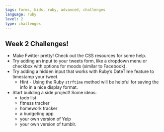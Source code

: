 ```yaml
---
tags: forms, kids, ruby, advanced, challenges
language: ruby
level: 2
type: challenges
---
```


## Week 2 Challenges!

+ Make Fwitter pretty! Check out the CSS resources for some help. 
+ Try adding an input to your tweets form, like a dropdown menu or checkbox with options for moods (similar to Facebook).
+ Try adding a hidden input that works with Ruby’s DateTime feature to timestamp your tweet.
  * Hint - Using the Ruby `strftime` method will be helpful for saving the info in a nice display format.
+ Start building a side project! Some ideas:
  * todo list
  * fitness tracker
  * homework tracker
  * a budgeting app
  * your own version of Yelp
  * your own version of tumblr.
